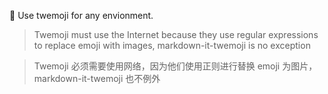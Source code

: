 <!-- plugin template readme -->

:rocket: Use twemoji for any envionment.

> Twemoji must use the Internet because they use regular expressions to replace emoji with images, markdown-it-twemoji is no exception

> Twemoji 必须需要使用网络，因为他们使用正则进行替换 emoji 为图片，markdown-it-twemoji 也不例外
